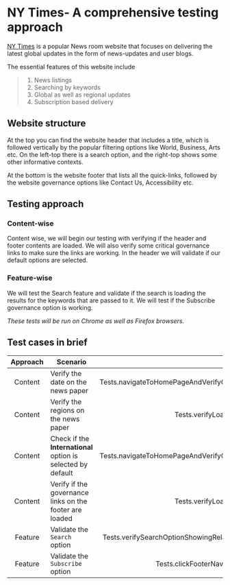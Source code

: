 # NY Times- A comprehensive testing approach

[NY Times](https://www.nytimes.com/) is a popular News room website that focuses on delivering the latest global updates in the form of news-updates and user blogs.

The essential features of this website include
>1. News listings
>2. Searching by keywords
>3. Global as well as regional updates
>4. Subscription based delivery

## Website structure
At the top you can find the website header that includes a title, which is followed vertically by the popular filtering options like World, Business, Arts etc.
On the left-top there is a search option, and the right-top shows some other informative contexts.

At the bottom is the website footer that lists all the quick-links, followed by the website governance options like Contact Us, Accessibility etc.

## Testing approach
### Content-wise
Content wise, we will begin our testing with verifying if the header and footer contents are loaded. We will also verify some critical governance links to make sure the links are working. In the header we will validate if our default options are selected.

### Feature-wise
We will test the Search feature and validate if the search is loading the results for the keywords that are passed to it.
We will test if the Subscribe governance option is working.

*These tests will be run on Chrome as well as Firefox browsers.*

## Test cases in brief
Approach|Scenario|Test-method
:--------:|--------|-----------:
Content |Verify the date on the news paper|Tests.navigateToHomePageAndVerifyCurrentPage()
Content |Verify the regions on the news paper|Tests.verifyLoadedContent()
Content |Check if the **International** option is selected by default|Tests.navigateToHomePageAndVerifyCurrentPage()
Content |Verify if the governance links on the footer are loaded|Tests.verifyLoadedContent()
Feature |Validate the `Search` option|Tests.verifySearchOptionShowingRelatableResult()
Feature |Validate the `Subscribe` option|Tests.clickFooterNavigationLinks()
